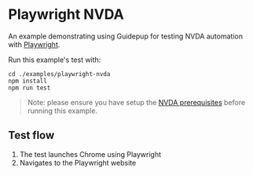 # Playwright NVDA

An example demonstrating using Guidepup for testing NVDA automation with [Playwright](https://playwright.dev/).

Run this example's test with:

```console
cd ./examples/playwright-nvda
npm install
npm run test
```

> Note: please ensure you have setup the [NVDA prerequisites](../../guides/nvda-prerequisites/README.md) before running this example.

## Test flow

1. The test launches Chrome using Playwright
2. Navigates to the Playwright website
